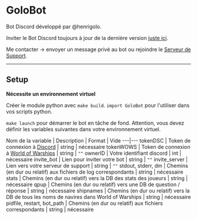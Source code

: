 # GoloBot

Bot Discord développé par @henrigolo.

Inviter le Bot Discord toujours à jour de la dernière version [juste ici](https://discord.com/api/oauth2/authorize?client_id=1045367982060220557&permissions=8&scope=bot%20applications.commands).

Me contacter -> envoyer un message privé au bot ou rejoindre le [Serveur de Support](https://discord.gg/V2spkxSp8N).

---

## Setup

**Nécessite un environnement virtuel**

Créer le module python avec `make build`.
`import GoloBot` pour l'utiliser dans vos scripts python.

`make launch` pour démarrer le bot en tâche de fond.
Attention, vous devez définir les variables suivantes dans votre environnement virtuel.

Nom de la variable | Description | Format | Vide
---|---
tokenDSC | Token de connexion à [Discord](https://discord.com/developers/applications) | string | nécessaire
tokenWOWS | Token de connexion à [World of Warships](https://developers.wargaming.net/reference/all/wows/) | string | `""`
ownerID | Votre identifiant discord | int | nécessaire
invite_bot | Lien pour inviter votre bot | string | `""`
invite_server | Lien vers votre serveur de support | string | `""`
stdout, stderr, dm | Chemins (en dur ou relatif) aux fichiers de log correspondants | string | nécessaire
stats | Chemins (en dur ou relatif) vers la DB des stats des joueurs | string | nécessaire
qpup | Chemins (en dur ou relatif) vers une DB de question / réponse | string | nécessaire
shipnames | Chemins (en dur ou relatif) vers la DB de tous les noms de navires dans World of Warships | string | nécessaire
pidfile, restart, bot_path | Chemins (en dur ou relatif) aux fichiers correspondants | string | nécessaire
